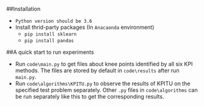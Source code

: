 ##Installation
* `Python version should be 3.6`
* Install thrid-party packages (In `Anacaonda` environment)
    * `pip install sklearn`
    * `pip install pandas`

##A quick start to run experiments
* Run `code\main.py` to get files about knee points identified by all six KPI methods. The files are stored by default in `code\results` after run `main.py`.
* Run `code\algorithms\KPITU.py` to observe the results of KPITU on the specified test problem separately. Other `.py` files in `code\algorithms` can be run separately like this to get the corresponding results.
